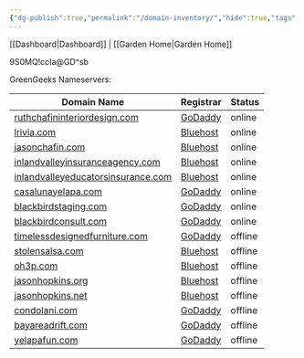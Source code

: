 ```yaml
---
{"dg-publish":true,"permalink":"/domain-inventory/","hide":true,"tags":["home","tech"]}
---
```


[[Dashboard\|Dashboard]] | [[Garden Home\|Garden Home]] 

9S0MQ!ccIa@GD^sb

GreenGeeks Nameservers:


| Domain Name                                                                       | Registrar                             | Status  |
| --------------------------------------------------------------------------------- | ------------------------------------- | ------- |
| [ruthchafininteriordesign.com](https://ruthchafininteriordesign.com/)             | [GoDaddy](https://www.godaddy.com/)   | online  |
| [lrivia.com](https://lrivia.com/)                                                 | [Bluehost](https://www.bluehost.com/) | online  |
| [jasonchafin.com](https://jasonchafin.com/)                                       | [Bluehost](https://www.bluehost.com/) | online  |
| [inlandvalleyinsuranceagency.com](https://inlandvalleyinsuranceagency.com/)       | [Bluehost](https://www.bluehost.com/) | online  |
| [inlandvalleyeducatorsinsurance.com](https://inlandvalleyeducatorsinsurance.com/) | [Bluehost](https://www.bluehost.com/) | online  |
| [casalunayelapa.com](https://casalunayelapa.com/)                                 | [GoDaddy](https://www.godaddy.com/)   | online  |
| [blackbirdstaging.com](https://blackbirdstaging.com/)                             | [GoDaddy](https://www.godaddy.com/)   | online  |
| [blackbirdconsult.com](https://blackbirdconsult.com/)                             | [GoDaddy](https://www.godaddy.com/)   | online  |
| [timelessdesignedfurniture.com](https://timelessdesignedfurniture.com/)           | [GoDaddy](https://www.godaddy.com/)   | offline |
| [stolensalsa.com](https://stolensalsa.com/)                                       | [Bluehost](https://www.bluehost.com/) | offline |
| [oh3p.com](https://oh3p.com/)                                                     | [Bluehost](https://www.bluehost.com/) | offline |
| [jasonhopkins.org](https://jasonhopkins.org/)                                     | [Bluehost](https://www.bluehost.com/) | offline |
| [jasonhopkins.net](https://jasonhopkins.net/)                                     | [Bluehost](https://www.bluehost.com/) | offline |
| [condolani.com](https://condolani.com/)                                           | [GoDaddy](https://www.godaddy.com/)   | offline |
| [bayareadrift.com](https://bayareadrift.com/)                                     | [GoDaddy](https://www.godaddy.com/)   | offline |
| [yelapafun.com](https://yelapafun.com/)                                           | [GoDaddy](https://www.godaddy.com/)   | offline |


